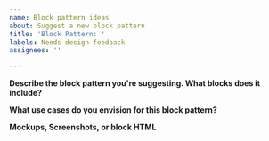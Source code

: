 ```yaml
---
name: Block pattern ideas
about: Suggest a new block pattern
title: 'Block Pattern: '
labels: Needs design feedback
assignees: ''

---
```


**Describe the block pattern you're suggesting. What blocks does it include?**

**What use cases do you envision for this block pattern?**

**Mockups, Screenshots, or block HTML**
